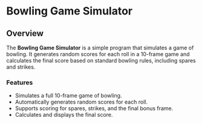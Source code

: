 # Bowling Game Simulator

## Overview

The **Bowling Game Simulator** is a simple program that simulates a game of bowling. It generates random scores for each roll in a 10-frame game and calculates the final score based on standard bowling rules, including spares and strikes.

### Features

- Simulates a full 10-frame game of bowling.
- Automatically generates random scores for each roll.
- Supports scoring for spares, strikes, and the final bonus frame.
- Calculates and displays the final score.

